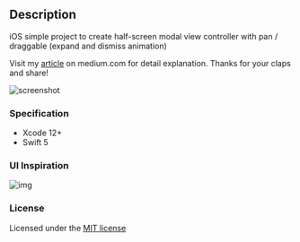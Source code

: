 ## Description
iOS simple project to create half-screen modal view controller with pan / draggable (expand and dismiss animation)

Visit my [article](https://betterprogramming.pub/how-to-present-a-bottom-sheet-view-controller-in-ios-a5a3e2047af9) on medium.com for detail explanation. Thanks for your claps and share!

![screenshot](screenshot.gif)

### Specification

- Xcode 12+
- Swift 5

### UI Inspiration
![img](img.png)

### License
Licensed under the [MIT license](http://opensource.org/licenses/MIT)
